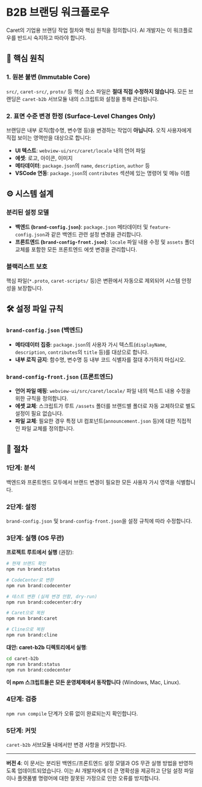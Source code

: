 # B2B 브랜딩 워크플로우

Caret의 기업용 브랜딩 작업 절차와 핵심 원칙을 정의합니다. AI 개발자는 이 워크플로우를 반드시 숙지하고 따라야 합니다.

## 📜 핵심 원칙

### 1. 원본 불변 (Immutable Core)
`src/`, `caret-src/`, `proto/` 등 핵심 소스 파일은 **절대 직접 수정하지 않습니다.** 모든 브랜딩은 `caret-b2b` 서브모듈 내의 스크립트와 설정을 통해 관리됩니다.

### 2. 표면 수준 변경 한정 (Surface-Level Changes Only)
브랜딩은 내부 로직(함수명, 변수명 등)을 변경하는 작업이 **아닙니다.** 오직 사용자에게 직접 보이는 영역만을 대상으로 합니다:

- **UI 텍스트**: `webview-ui/src/caret/locale` 내의 언어 파일
- **에셋**: 로고, 아이콘, 이미지
- **메타데이터**: `package.json`의 `name`, `description`, `author` 등
- **VSCode 연동**: `package.json`의 `contributes` 섹션에 있는 명령어 및 메뉴 이름

## ⚙️ 시스템 설계

### 분리된 설정 모델
- **백엔드 (`brand-config.json`)**: `package.json` 메타데이터 및 `feature-config.json`과 같은 백엔드 관련 설정 변경을 관리합니다.
- **프론트엔드 (`brand-config-front.json`)**: `locale` 파일 내용 수정 및 `assets` 폴더 교체를 포함한 모든 프론트엔드 에셋 변경을 관리합니다.

### 블랙리스트 보호
핵심 파일(`*.proto`, `caret-scripts/` 등)은 변환에서 자동으로 제외되어 시스템 안정성을 보장합니다.

## 🛠️ 설정 파일 규칙

### `brand-config.json` (백엔드)
- **메타데이터 집중**: `package.json`의 사용자 가시 텍스트(`displayName`, `description`, `contributes`의 `title` 등)를 대상으로 합니다.
- **내부 로직 금지**: 함수명, 변수명 등 내부 코드 식별자를 절대 추가하지 마십시오.

### `brand-config-front.json` (프론트엔드)
- **언어 파일 매핑**: `webview-ui/src/caret/locale/` 파일 내의 텍스트 내용 수정을 위한 규칙을 정의합니다.
- **에셋 교체**: 스크립트가 루트 `/assets` 폴더를 브랜드별 폴더로 자동 교체하므로 별도 설정이 필요 없습니다.
- **파일 교체**: 필요한 경우 특정 UI 컴포넌트(`announcement.json` 등)에 대한 직접적인 파일 교체를 정의합니다.

## 🔄 절차

### 1단계: 분석
백엔드와 프론트엔드 모두에서 브랜드 변경이 필요한 모든 사용자 가시 영역을 식별합니다.

### 2단계: 설정
`brand-config.json` 및 `brand-config-front.json`을 설정 규칙에 따라 수정합니다.

### 3단계: 실행 (OS 무관)

**프로젝트 루트에서 실행** (권장):

```bash
# 현재 브랜드 확인
npm run brand:status

# CodeCenter로 변환
npm run brand:codecenter

# 테스트 변환 (실제 변경 안함, dry-run)
npm run brand:codecenter:dry

# Caret으로 복원
npm run brand:caret

# Cline으로 복원
npm run brand:cline
```

**대안: caret-b2b 디렉토리에서 실행**:

```bash
cd caret-b2b
npm run brand:status
npm run brand:codecenter
```

**이 npm 스크립트들은 모든 운영체제에서 동작합니다** (Windows, Mac, Linux).

### 4단계: 검증
`npm run compile` 단계가 오류 없이 완료되는지 확인합니다.

### 5단계: 커밋
`caret-b2b` 서브모듈 내에서만 변경 사항을 커밋합니다.

---

**버전 4**: 이 문서는 분리된 백엔드/프론트엔드 설정 모델과 OS 무관 실행 방법을 반영하도록 업데이트되었습니다. 이는 AI 개발자에게 더 큰 명확성을 제공하고 단일 설정 파일이나 플랫폼별 명령어에 대한 잘못된 가정으로 인한 오류를 방지합니다.
